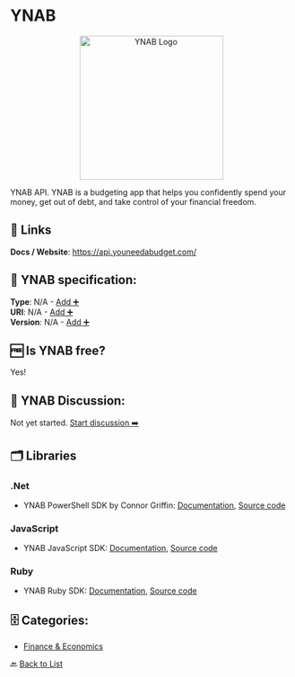 # YNAB
<p align="center">
    <img width="256" src="https://raw.githubusercontent.com/apis-list/apis-list/main/apis/ynab/logo_256x256.png" alt="YNAB Logo"/>
</p>
YNAB API. YNAB is a budgeting app that helps you confidently spend your money, get out of debt, and take control of your financial freedom.

##  🔗 Links
**Docs / Website**: https://api.youneedabudget.com/

## 🧬 YNAB specification:
**Type**: N/A - [Add ➕](https://github.com/apis-list/apis-list/edit/main/apis-list.yaml)  
**URI**: N/A - [Add ➕](https://github.com/apis-list/apis-list/edit/main/apis-list.yaml)  
**Version**: N/A - [Add ➕](https://github.com/apis-list/apis-list/edit/main/apis-list.yaml)

## 🆓 Is YNAB free?
 Yes! 

## 💬 YNAB Discussion:
Not yet started. [Start discussion ➡️](https://github.com/apis-list/apis-list/discussions/new)

## 🗂️ Libraries
### .Net
- YNAB PowerShell SDK by Connor Griffin: [Documentation](https://api.youneedabudget.com/#clients-community), [Source code](https://github.com/ConnorGriffin/Posh-YNAB)

### JavaScript
- YNAB JavaScript SDK: [Documentation](https://api.youneedabudget.com/#client-javascript), [Source code](https://github.com/ynab/ynab-sdk-js)

### Ruby
- YNAB Ruby SDK: [Documentation](https://api.youneedabudget.com/#client-ruby), [Source code](https://github.com/ynab/ynab-sdk-ruby)


## 🗄️ Categories:
- [Finance & Economics](https://github.com/apis-list/apis-list#finance--economics-)

🔙  [Back to List](https://github.com/apis-list/apis-list)
